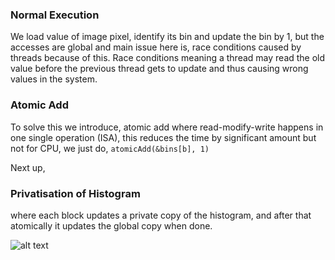 ### Normal Execution 
We load value of image pixel, identify its bin and update the bin by 1, but the accesses are global and main issue here is, race conditions caused by threads
because of this. 
Race conditions meaning a thread may read the old value before the previous thread gets to update and thus causing wrong values in the system. 

### Atomic Add
To solve this we introduce, atomic add where read-modify-write happens in one single operation (ISA), this reduces the time by significant amount but not for CPU,
we just do, 
```atomicAdd(&bins[b], 1)```

Next up, 
### Privatisation of Histogram
where each block updates a private copy of the histogram, and after that atomically it updates the global copy when done. 

![alt text](![image](https://github.com/user-attachments/assets/c9a08698-ffe4-47f3-80a6-4edd9c18671b))
